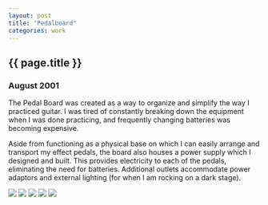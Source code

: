 ```yaml
---
layout: post
title: "Pedalboard"
categories: work
---
```


<div id="description">
  <h2 class="project-metadata">{{ page.title }}</h2>
  <h3 class="project-metadata">August 2001</h3>
  <p>The Pedal Board was created as a way to organize and simplify the way I practiced guitar. I was tired of constantly breaking down the equipment when I was done practicing, and frequently changing batteries was becoming expensive.</p>
  <p>Aside from functioning as a physical base on which I can easily arrange and transport my effect pedals, the board also houses a power supply which I designed and built. This provides electricity to each of the pedals, eliminating the need for batteries. Additional outlets accommodate power adaptors and external lighting (for when I am rocking on a dark stage).</p>
</div>
<div id="media">
  <img src="../assets/img/portfolio/pedalboard-0-525.jpg">
  <img src="../assets/img/portfolio/pedalboard-1-525.jpg">
  <img src="../assets/img/portfolio/pedalboard-2-525.jpg">
  <img src="../assets/img/portfolio/pedalboard-3-525.jpg">
  <img src="../assets/img/portfolio/pedalboard-4-525.jpg">
</div>
